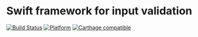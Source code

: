 # Swift framework for input validation

[![Build Status](https://travis-ci.org/PanPanayotov/InputValidation.svg?branch=master)](https://travis-ci.org/PanPanayotov/InputValidation)
[![Platform](https://img.shields.io/badge/platform-iOS,%20macOS,%20tvOS-green.svg)]()
[![Carthage compatible](https://img.shields.io/badge/Carthage-compatible-4BC51D.svg?style=flat)](https://github.com/Carthage/Carthage)


